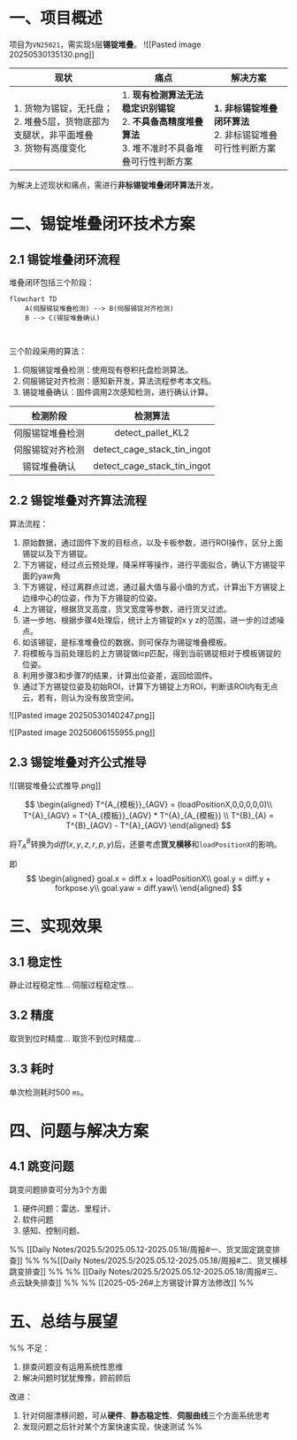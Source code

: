 # 一、项目概述
项目为`VN25021`，需实现`5`层**锡锭堆叠**。
![[Pasted image 20250530135130.png]]

| 现状                                                     | 痛点                                                                  | 解决方案                                  |
| ------------------------------------------------------ | ------------------------------------------------------------------- | ------------------------------------- |
| 1. 货物为锡锭，无托盘；<br>2. 堆叠5层，货物底部为支腿状，非平面堆叠 <br>3. 货物有高度变化 | 1. **现有检测算法无法稳定识别锡锭** <br>2. **不具备高精度堆叠算法** <br>3. 堆不准时不具备堆叠可行性判断方案 | **1. 非标锡锭堆叠闭环算法**<br>2. 非标锡锭堆叠可行性判断方案 |

为解决上述现状和痛点，需进行**非标锡锭堆叠闭环算法**开发。
# 二、锡锭堆叠闭环技术方案
## 2.1 锡锭堆叠闭环流程
堆叠闭环包括三个阶段：
```mermaid
flowchart TD
    A(伺服锡锭堆叠检测) --> B(伺服锡锭对齐检测)
    B --> C(锡锭堆叠确认)



```

三个阶段采用的算法：
1. 伺服锡锭堆叠检测：使用现有卷积托盘检测算法。
2. 伺服锡锭对齐检测：感知新开发，算法流程参考本文档。
3. 锡锭堆叠确认：固件调用2次感知检测，进行确认计算。

|   检测阶段   |            检测算法             |
| :------: | :-------------------------: |
| 伺服锡锭堆叠检测 |      detect_pallet_KL2      |
| 伺服锡锭对齐检测 | detect_cage_stack_tin_ingot |
|  锡锭堆叠确认  | detect_cage_stack_tin_ingot |


## 2.2 锡锭堆叠对齐算法流程
算法流程：
1. 原始数据，通过固件下发的目标点，以及卡板参数，进行ROI操作，区分上面锡锭以及下方锡锭。
2. 下方锡锭，经过点云预处理，降采样等操作，进行平面拟合，确认下方锡锭平面的yaw角
3. 下方锡锭，经过离群点过滤，通过最大值与最小值的方式，计算出下方锡锭上边缘中心的位姿，作为下方锡锭的位姿。
4. 上方锡锭，根据货叉高度，货叉宽度等参数，进行货叉过滤。
5. 进一步地、根据步骤4处理后，统计上方锡锭的x y z的范围，进一步的过滤噪点。
6. 如该锡锭，是标准堆叠位的数据，则可保存为锡锭堆叠模板。
7. 将模板与当前处理后的上方锡锭做icp匹配，得到当前锡锭相对于模板锡锭的位姿。
8. 利用步骤3和步骤7的结果，计算出位姿差，返回给固件。
9. 通过下方锡锭位姿及初始ROI，计算下方锡锭上方ROI，判断该ROI内有无点云，若有，则认为没有放货空间。

![[Pasted image 20250530140247.png]]

![[Pasted image 20250606155955.png]]
## 2.3 锡锭堆叠对齐公式推导


![[锡锭堆叠公式推导.png]]


$$
\begin{aligned}
T^{A_{模板}}_{AGV} = (loadPositionX,0,0,0,0,0)\\
T^{A}_{AGV} = T^{A_{模板}}_{AGV} * T^{A}_{A_{模板}} \\
T^{B}_{A} = T^{B}_{AGV} - T^{A}_{AGV} 
\end{aligned}
$$

将$T^{B}_{A}$转换为$diff(x,y,z,r,p,y)$后，还要考虑**货叉横移**和`loadPositionX`的影响。

即
$$
\begin{aligned}
goal.x = diff.x + loadPositionX\\
goal.y = diff.y + forkpose.y\\
goal.yaw = diff.yaw\\
\end{aligned}
$$



# 三、实现效果

## 3.1 稳定性

静止过程稳定性...
伺服过程稳定性...
## 3.2 精度

取货到位时精度...
取货不到位时精度...
## 3.3 耗时

单次检测耗时500 `ms`。

# 四、问题与解决方案

## 4.1 跳变问题
跳变问题排查可分为3个方面

1. 硬件问题：雷达、里程计、
2. 软件问题
3. 感知、控制问题、


%% [[Daily Notes/2025.5/2025.05.12-2025.05.18/周报#一、货叉固定跳变排查]] %%
 %%[[Daily Notes/2025.5/2025.05.12-2025.05.18/周报#二、货叉横移跳变排查]] %%
%% [[Daily Notes/2025.5/2025.05.12-2025.05.18/周报#三、点云缺失排查]] %%
%% [[2025-05-26#上方锡锭计算方法修改]] %%

# 五、总结与展望

%% 不足：
1. 排查问题没有运用系统性思维
2. 解决问题时犹犹豫豫，顾前顾后

改进：
1. 针对伺服漂移问题，可从**硬件**、**静态稳定性**、**伺服曲线**三个方面系统思考
2. 发现问题之后针对某个方案快速实现，快速测试 %%
